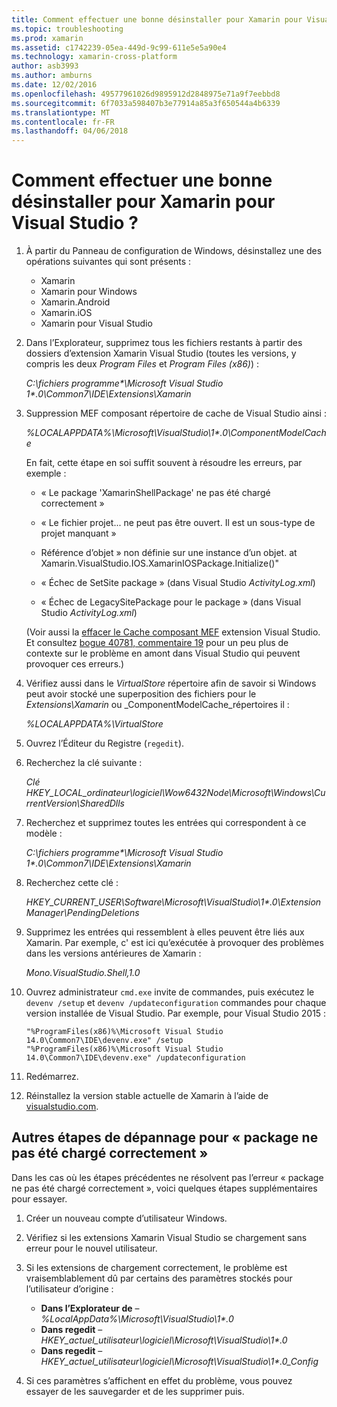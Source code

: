```yaml
---
title: Comment effectuer une bonne désinstaller pour Xamarin pour Visual Studio ?
ms.topic: troubleshooting
ms.prod: xamarin
ms.assetid: c1742239-05ea-449d-9c99-611e5e5a90e4
ms.technology: xamarin-cross-platform
author: asb3993
ms.author: amburns
ms.date: 12/02/2016
ms.openlocfilehash: 49577961026d9895912d2848975e71a9f7eebbd8
ms.sourcegitcommit: 6f7033a598407b3e77914a85a3f650544a4b6339
ms.translationtype: MT
ms.contentlocale: fr-FR
ms.lasthandoff: 04/06/2018
---
```

# <a name="how-do-i-perform-a-thorough-uninstall-for-xamarin-for-visual-studio"></a>Comment effectuer une bonne désinstaller pour Xamarin pour Visual Studio ?


1.  À partir du Panneau de configuration de Windows, désinstallez une des opérations suivantes qui sont présents :

    -   Xamarin
    -   Xamarin pour Windows
    -   Xamarin.Android
    -   Xamarin.iOS
    -   Xamarin pour Visual Studio

2.  Dans l’Explorateur, supprimez tous les fichiers restants à partir des dossiers d’extension Xamarin Visual Studio (toutes les versions, y compris les deux _Program Files_ et _Program Files (x86)_) :

    _C:\\fichiers programme\*\\Microsoft Visual Studio 1\*.0\\Common7\\IDE\\Extensions\\Xamarin_

3.  Suppression MEF composant répertoire de cache de Visual Studio ainsi :

    _%LOCALAPPDATA%\\Microsoft\\VisualStudio\\1\*.0\\ComponentModelCache_

    En fait, cette étape en soi suffit souvent à résoudre les erreurs, par exemple :

    -   « Le package 'XamarinShellPackage' ne pas été chargé correctement »

    -   « Le fichier projet... ne peut pas être ouvert. Il est un sous-type de projet manquant »

    -   Référence d’objet » non définie sur une instance d’un objet.  at Xamarin.VisualStudio.IOS.XamarinIOSPackage.Initialize()"

    -   « Échec de SetSite package » (dans Visual Studio _ActivityLog.xml_)

    -   « Échec de LegacySitePackage pour le package » (dans Visual Studio _ActivityLog.xml_)

    (Voir aussi la [effacer le Cache composant MEF](https://visualstudiogallery.msdn.microsoft.com/22b94661-70c7-4a93-9ca3-8b6dd45f47cd) extension Visual Studio.  Et consultez [bogue 40781, commentaire 19](https://bugzilla.xamarin.com/show_bug.cgi?id=40781#c19) pour un peu plus de contexte sur le problème en amont dans Visual Studio qui peuvent provoquer ces erreurs.)

4.  Vérifiez aussi dans le _VirtualStore_ répertoire afin de savoir si Windows peut avoir stocké une superposition des fichiers pour le _Extensions\\Xamarin_ ou _ComponentModelCache_répertoires il :

    _%LOCALAPPDATA%\\VirtualStore_

5.  Ouvrez l’Éditeur du Registre (`regedit`).

6.  Recherchez la clé suivante :

    _Clé HKEY\_LOCAL\_ordinateur\\logiciel\\Wow6432Node\\Microsoft\\Windows\\CurrentVersion\\SharedDlls_

7.  Recherchez et supprimez toutes les entrées qui correspondent à ce modèle :

    _C:\\fichiers programme\*\\Microsoft Visual Studio 1\*.0\\Common7\\IDE\\Extensions\\Xamarin_

8.  Recherchez cette clé :

    _HKEY\_CURRENT\_USER\\Software\\Microsoft\\VisualStudio\\1\*.0\\ExtensionManager\\PendingDeletions_

9.  Supprimez les entrées qui ressemblent à elles peuvent être liés aux Xamarin.  Par exemple, c' est ici qu’exécutée à provoquer des problèmes dans les versions antérieures de Xamarin :

    _Mono.VisualStudio.Shell,1.0_

10. Ouvrez administrateur `cmd.exe` invite de commandes, puis exécutez le `devenv /setup` et `devenv /updateconfiguration` commandes pour chaque version installée de Visual Studio.  Par exemple, pour Visual Studio 2015 :

    ```
    "%ProgramFiles(x86)%\Microsoft Visual Studio 14.0\Common7\IDE\devenv.exe" /setup
    "%ProgramFiles(x86)%\Microsoft Visual Studio 14.0\Common7\IDE\devenv.exe" /updateconfiguration
    ```

11. Redémarrez.

12. Réinstallez la version stable actuelle de Xamarin à l’aide de [visualstudio.com](https://visualstudio.com/xamarin/).

## <a name="additional-troubleshooting-steps-for-package-did-not-load-correctly"></a>Autres étapes de dépannage pour « package ne pas été chargé correctement »

Dans les cas où les étapes précédentes ne résolvent pas l’erreur « package ne pas été chargé correctement », voici quelques étapes supplémentaires pour essayer.

1.  Créer un nouveau compte d’utilisateur Windows.

2.  Vérifiez si les extensions Xamarin Visual Studio se chargement sans erreur pour le nouvel utilisateur.

3.  Si les extensions de chargement correctement, le problème est vraisemblablement dû par certains des paramètres stockés pour l’utilisateur d’origine :

    -   **Dans l’Explorateur de** – _%LocalAppData%\\Microsoft\\VisualStudio\\1\*.0_
    -   **Dans regedit** – _HKEY\_actuel\_utilisateur\\logiciel\\Microsoft\\VisualStudio\\1\*.0_
    -   **Dans regedit** – _HKEY\_actuel\_utilisateur\\logiciel\\Microsoft\\VisualStudio\\1\*.0\_Config_

4.  Si ces paramètres s’affichent en effet du problème, vous pouvez essayer de les sauvegarder et de les supprimer puis.
